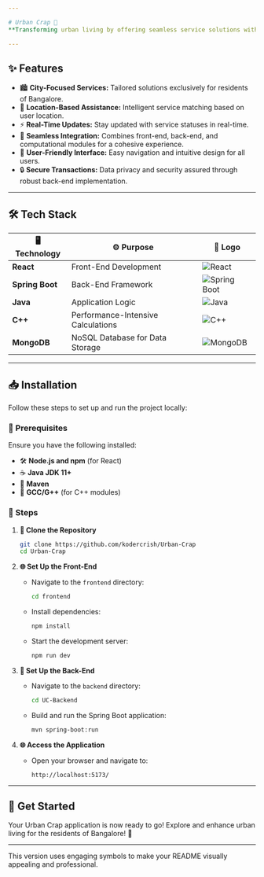 ```yaml
---

# Urban Crap 🌆  
**Transforming urban living by offering seamless service solutions within Bangalore.**  

---
```


## ✨ Features  

- 🏙️ **City-Focused Services:** Tailored solutions exclusively for residents of Bangalore.  
- 📍 **Location-Based Assistance:** Intelligent service matching based on user location.  
- ⚡ **Real-Time Updates:** Stay updated with service statuses in real-time.  
- 🔄 **Seamless Integration:** Combines front-end, back-end, and computational modules for a cohesive experience.  
- 📱 **User-Friendly Interface:** Easy navigation and intuitive design for all users.  
- 🔒 **Secure Transactions:** Data privacy and security assured through robust back-end implementation.  

---

## 🛠️ Tech Stack  

| **🖥️ Technology**   | **⚙️ Purpose**                     | **🌟 Logo**                                                                               |  
|-----------------------|------------------------------------|-----------------------------------------------------------------------------------------|  
| **React**             | Front-End Development            | ![React](https://img.icons8.com/color/48/000000/react-native.png)                       |  
| **Spring Boot**       | Back-End Framework               | ![Spring Boot](https://img.icons8.com/color/48/000000/spring-logo.png)                  |  
| **Java**              | Application Logic                | ![Java](https://img.icons8.com/color/48/000000/java-coffee-cup-logo.png)                |  
| **C++**               | Performance-Intensive Calculations| ![C++](https://img.icons8.com/color/48/000000/c-plus-plus-logo.png)                     |  
| **MongoDB**           | NoSQL Database for Data Storage  | ![MongoDB](https://img.icons8.com/color/48/000000/mongodb.png)                          |  

---

## 📥 Installation  

Follow these steps to set up and run the project locally:  

### 🔧 Prerequisites  
Ensure you have the following installed:  
- 🛠️ **Node.js and npm** (for React)  
- ☕ **Java JDK 11+**  
- 🧩 **Maven**  
- 🔢 **GCC/G++** (for C++ modules)  

### 🚀 Steps  

1. **📂 Clone the Repository**  
   ```bash  
   git clone https://github.com/kodercrish/Urban-Crap  
   cd Urban-Crap  
   ```  

2. **🌐 Set Up the Front-End**  
   - Navigate to the `frontend` directory:  
     ```bash  
     cd frontend  
     ```  
   - Install dependencies:  
     ```bash  
     npm install  
     ```  
   - Start the development server:  
     ```bash  
     npm run dev  
     ```  

3. **🔧 Set Up the Back-End**  
   - Navigate to the `backend` directory:  
     ```bash  
     cd UC-Backend  
     ```  
   - Build and run the Spring Boot application:  
     ```bash  
     mvn spring-boot:run  
     ```   

4. **🌐 Access the Application**  
   - Open your browser and navigate to:  
     ```  
     http://localhost:5173/  
     ```  

---

## 🎉 Get Started  
Your Urban Crap application is now ready to go! Explore and enhance urban living for the residents of Bangalore! 🚀  

--- 

This version uses engaging symbols to make your README visually appealing and professional.
